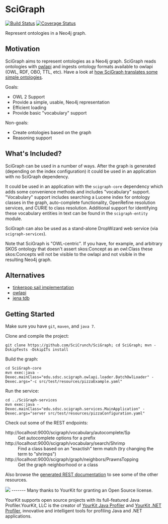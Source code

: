 SciGraph
========
[![Build Status](https://travis-ci.org/SciCrunch/SciGraph.svg?branch=master)](https://travis-ci.org/SciCrunch/SciGraph)
[![Coverage Status](https://coveralls.io/repos/SciCrunch/SciGraph/badge.svg)](https://coveralls.io/r/SciCrunch/SciGraph)

Represent ontologies in a Neo4j graph.

Motivation
----------
SciGraph aims to represent ontologies as a Neo4j graph. SciGraph
reads ontologies with [owlapi](http://owlapi.sourceforge.net/) and ingests
ontology formats available to owlapi (OWL, RDF, OBO, TTL, etc). 
Have a look at [how SciGraph translates some simple ontologies](https://github.com/SciCrunch/SciGraph/wiki/Neo4jMapping).

Goals:
* OWL 2 Support
* Provide a simple, usable, Neo4j representation
* Efficient loading
* Provide basic "vocabulary" support

Non-goals:
* Create ontologies based on the graph
* Reasoning support

What's Included?
----------------
SciGraph can be used in a number of ways. After the graph is generated
(depending on the index configuration) it could be used in an application with
no SciGraph dependency.

It could be used in an application with the
`scigraph-core` dependency which adds some convenience methods and includes "vocabulary" support. "Vocabulary" support includes searching a Lucene index
for ontology classes in the graph, auto-complete functionality, OpenRefine resolution services, and CURIE to
class resolution. Additional support for identifying these vocabulary entities
in text can be found in the `scigraph-entity` module.

SciGraph can also be used as a stand-alone DropWizard web service (via `scigraph-services`).

Note that SciGraph is "OWL-centric". If you have, for example, and arbitrary SKOS ontology that doesn't assert skos:Concept as an owl:Class these skos:Concepts will not be visible to the owlapi and not visible in the resulting Neo4j graph.

Alternatives
------------
* [tinkerpop sail implementation](https://github.com/tinkerpop/blueprints/wiki/Sail-Implementation)
* [owlapi](https://owlcs.github.io/owlapi/)
* [jena tdb](https://jena.apache.org/documentation/tdb/)

Getting Started
---------------
Make sure you have `git`, `maven`, and `java 7`.

Clone and compile the project:

    git clone https://github.com/SciCrunch/SciGraph; cd SciGraph; mvn -DskipTests -DskipITs install

Build the graph:

    cd SciGraph-core
    mvn exec:java -Dexec.mainClass="edu.sdsc.scigraph.owlapi.loader.BatchOwlLoader" -Dexec.args="-c src/test/resources/pizzaExample.yaml"

Run the service:

	cd ../SciGraph-services
    mvn exec:java -Dexec.mainClass="edu.sdsc.scigraph.services.MainApplication" -Dexec.args="server src/test/resources/pizzaConfiguration.yaml"

Check out some of the REST endpoints:
<dl>
<dt>http://localhost:9000/scigraph/vocabulary/autocomplete/Sp</dt>
<dd>Get autocomplete options for a prefix</dd>
<dt>http://localhost:9000/scigraph/vocabulary/search/Shrimp</dt>
<dd>Find a class based on an "exactish" term match
(try changing the term to "shrimps")</dd>
<dt>http://localhost:9000/scigraph/graph/neighbors/PrawnsTopping</dt>
<dd>Get the graph neighborhood or a class</dd>
</dl>

Also browse the [generated REST documentation](http://localhost:9000/scigraph/docs/)
to see some of the other resources.


<img src="http://github.nfsdb.org/images/yklogo.png" />
-------
Many thanks to YourKit for granting an Open Source license.

YourKit supports open source projects with its full-featured Java Profiler.YourKit, LLC is the creator of <a href="http://www.yourkit.com/java/profiler/index.jsp">YourKit Java Profiler</a> and <a href="http://www.yourkit.com/.net/profiler/index.jsp">YourKit .NET Profiler</a>, innovative and intelligent tools for profiling Java and .NET applications.
